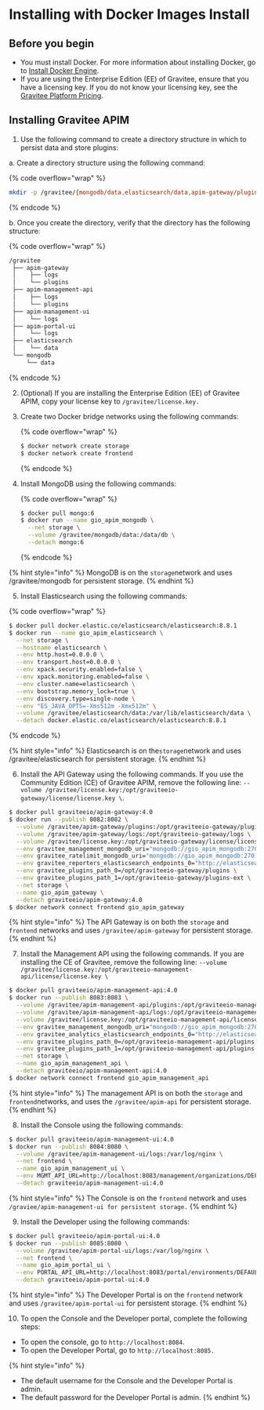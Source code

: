 # Installing with Docker Images Install

## Before you begin

* You must install Docker. For more information about installing Docker, go to [Install Docker Engine](https://docs.docker.com/engine/install/).
* If you are using the Enterprise Edition (EE) of Gravitee, ensure that you have a licensing key. If you do not know your licensing key, see the [Gravitee Platform Pricing](https://www.gravitee.io/pricing).

## Installing Gravitee APIM

1. Use the following command to create a directory structure in which to persist data and store plugins:

&#x20;       a.  Create a directory structure using the following command:

{% code overflow="wrap" %}
```bash
mkdir -p /gravitee/{mongodb/data,elasticsearch/data,apim-gateway/plugins,apim-gateway/logs,apim-management-api/plugins,apim-management-api/logs,apim-management-ui/logs,apim-portal-ui/logs}
```
{% endcode %}

&#x20;      b.  Once you create the directory, verify that the directory has the following structure:

{% code overflow="wrap" %}
```bash
/gravitee
 ├── apim-gateway
 │    ├── logs
 │    └── plugins
 ├── apim-management-api
 │    ├── logs
 │    └── plugins
 ├── apim-management-ui
 │    └── logs
 ├── apim-portal-ui
 │    └── logs
 ├── elasticsearch
 │    └── data
 └── mongodb
     └── data
```
{% endcode %}

2. (Optional) If you are installing the Enterprise Edition (EE) of Gravitee APIM, copy your license key to `/gravitee/license.key.`
3.  Create two Docker bridge networks using the following commands:

    {% code overflow="wrap" %}
    ```bash
    $ docker network create storage
    $ docker network create frontend
    ```
    {% endcode %}
4.  Install MongoDB using the following commands:

    {% code overflow="wrap" %}
    ```bash
    $ docker pull mongo:6
    $ docker run --name gio_apim_mongodb \
      --net storage \
      --volume /gravitee/mongodb/data:/data/db \
      --detach mongo:6
    ```
    {% endcode %}

{% hint style="info" %}
MongoDB is on the `storage`network and uses /gravitee/mongodb for persistent storage.
{% endhint %}

5. Install Elasticsearch using the following commands:

{% code overflow="wrap" %}
```bash
$ docker pull docker.elastic.co/elasticsearch/elasticsearch:8.8.1
$ docker run --name gio_apim_elasticsearch \
  --net storage \
  --hostname elasticsearch \
  --env http.host=0.0.0.0 \
  --env transport.host=0.0.0.0 \
  --env xpack.security.enabled=false \
  --env xpack.monitoring.enabled=false \
  --env cluster.name=elasticsearch \
  --env bootstrap.memory_lock=true \
  --env discovery.type=single-node \
  --env "ES_JAVA_OPTS=-Xms512m -Xmx512m" \
  --volume /gravitee/elasticsearch/data:/var/lib/elasticsearch/data \
  --detach docker.elastic.co/elasticsearch/elasticsearch:8.8.1
```
{% endcode %}

{% hint style="info" %}
Elasticsearch is on the`storage`network and uses /gravitee/elasticsearch for persistent storage.
{% endhint %}

6. Install the API Gateway using the following commands. If you use the Community Edition (CE) of Gravitee APIM, remove the following line:  `--volume /gravitee/license.key:/opt/graviteeio-gateway/license/license.key \`.

```bash
$ docker pull graviteeio/apim-gateway:4.0
$ docker run --publish 8082:8082 \
  --volume /gravitee/apim-gateway/plugins:/opt/graviteeio-gateway/plugins-ext \
  --volume /gravitee/apim-gateway/logs:/opt/graviteeio-gateway/logs \
  --volume /gravitee/license.key:/opt/graviteeio-gateway/license/license.key \
  --env gravitee_management_mongodb_uri="mongodb://gio_apim_mongodb:27017/gravitee-apim?serverSelectionTimeoutMS=5000&connectTimeoutMS=5000&socketTimeoutMS=5000" \
  --env gravitee_ratelimit_mongodb_uri="mongodb://gio_apim_mongodb:27017/gravitee-apim?serverSelectionTimeoutMS=5000&connectTimeoutMS=5000&socketTimeoutMS=5000" \
  --env gravitee_reporters_elasticsearch_endpoints_0="http://elasticsearch:9200" \
  --env gravitee_plugins_path_0=/opt/graviteeio-gateway/plugins \
  --env gravitee_plugins_path_1=/opt/graviteeio-gateway/plugins-ext \
  --net storage \
  --name gio_apim_gateway \
  --detach graviteeio/apim-gateway:4.0
$ docker network connect frontend gio_apim_gateway
```

{% hint style="info" %}
The API Gateway is on both the `storage` and `frontend` networks and uses `/gravitee/apim-gateway` for persistent storage.
{% endhint %}

7. Install the Management API using the following commands. If you are installing the CE of Gravitee, remove the following line: `--volume /gravitee/license.key:/opt/graviteeio-management-api/license/license.key \`

```bash
$ docker pull graviteeio/apim-management-api:4.0
$ docker run --publish 8083:8083 \
  --volume /gravitee/apim-management-api/plugins:/opt/graviteeio-management-api/plugins-ext \
  --volume /gravitee/apim-management-api/logs:/opt/graviteeio-management-api/logs \
  --volume /gravitee/license.key:/opt/graviteeio-management-api/license/license.key \
  --env gravitee_management_mongodb_uri="mongodb://gio_apim_mongodb:27017/gravitee-apim?serverSelectionTimeoutMS=5000&connectTimeoutMS=5000&socketTimeoutMS=5000" \
  --env gravitee_analytics_elasticsearch_endpoints_0="http://elasticsearch:9200" \
  --env gravitee_plugins_path_0=/opt/graviteeio-management-api/plugins \
  --env gravitee_plugins_path_1=/opt/graviteeio-management-api/plugins-ext \
  --net storage \
  --name gio_apim_management_api \
  --detach graviteeio/apim-management-api:4.0
$ docker network connect frontend gio_apim_management_api
```

{% hint style="info" %}
The management API is on both the `storage` and `frontend`networks, and uses the `/gravitee/apim-api` for persistent storage.
{% endhint %}

8. Install the Console using the following commands:

```bash
$ docker pull graviteeio/apim-management-ui:4.0
$ docker run --publish 8084:8080 \
  --volume /gravitee/apim-management-ui/logs:/var/log/nginx \
  --net frontend \
  --name gio_apim_management_ui \
  --env MGMT_API_URL=http://localhost:8083/management/organizations/DEFAULT/environments/DEFAULT \
  --detach graviteeio/apim-management-ui:4.0
```

{% hint style="info" %}
The Console is on the `frontend` network and uses `/graviee/apim-management-ui for persistent storage.`
{% endhint %}

9. Install the Developer using the following commands:

```bash
$ docker pull graviteeio/apim-portal-ui:4.0
$ docker run --publish 8085:8080 \
  --volume /gravitee/apim-portal-ui/logs:/var/log/nginx \
  --net frontend \
  --name gio_apim_portal_ui \
  --env PORTAL_API_URL=http://localhost:8083/portal/environments/DEFAULT \
  --detach graviteeio/apim-portal-ui:4.0
```

{% hint style="info" %}
The Developer Portal is on the `frontend` network and uses `/gravitee/apim-portal-ui` for persistent storage.
{% endhint %}

10. To open the Console and the Developer portal, complete the following steps:

* To open the console, go to `http://localhost:8084`.
* To open the Developer Portal, go to `http://localhost:8085.`

{% hint style="info" %}
* The default username for the Console and the Developer Portal is admin.
* The default password for the Developer Portal is admin.
{% endhint %}
